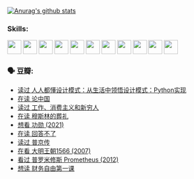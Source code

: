
[![Anurag's github stats](https://github-readme-stats.vercel.app/api?username=w940853815)](https://github.com/anuraghazra/github-readme-stats)

### Skills:

<code><img height="32" src="https://cdn.jsdelivr.net/npm/simple-icons@v5/icons/python.svg"></code>
<code><img height="32" src="https://cdn.jsdelivr.net/npm/simple-icons@v5/icons/javascript.svg"></code>
<code><img height="32" src="https://cdn.jsdelivr.net/npm/simple-icons@v5/icons/django.svg"></code>
<code><img height="32" src="https://cdn.jsdelivr.net/npm/simple-icons@v5/icons/flask.svg"></code>
<code><img height="32" src="https://cdn.jsdelivr.net/npm/simple-icons@v5/icons/vuetify.svg"></code>
<code><img height="32" src="https://cdn.jsdelivr.net/npm/simple-icons@v5/icons/git.svg"></code>
<code><img height="32" src="https://cdn.jsdelivr.net/npm/simple-icons@v5/icons/docker.svg"></code>
<code><img height="32" src="https://cdn.jsdelivr.net/npm/simple-icons@v5/icons/postgresql.svg"></code>
<code><img height="32" src="https://cdn.jsdelivr.net/npm/simple-icons@v5/icons/elasticsearch.svg"></code>
<code><img height="32" src="https://cdn.jsdelivr.net/npm/simple-icons@v5/icons/macos.svg"></code>
<code><img height="32" src="https://cdn.jsdelivr.net/npm/simple-icons@v5/icons/linux.svg"></code>

### 🗣 豆瓣:

<!-- DOUBAN-ACTIVITIES:START -->
- [读过 人人都懂设计模式：从生活中领悟设计模式：Python实现](https://www.douban.com/people/136069238/status/3806334005/?_i=48066550)
- [在读 论中国](https://www.douban.com/people/136069238/status/3805671678/?_i=48066550)
- [读过 工作、消费主义和新穷人](https://www.douban.com/people/136069238/status/3803834644/?_i=48066550)
- [在读 穆斯林的葬礼](https://www.douban.com/people/136069238/status/3802824932/?_i=48066550)
- [想看 功勋‎ (2021)](https://www.douban.com/people/136069238/status/3802127044/?_i=48066550)
- [在读 回答不了](https://www.douban.com/people/136069238/status/3802078489/?_i=48066550)
- [读过 普京传](https://www.douban.com/people/136069238/status/3802076688/?_i=48066550)
- [在看 大明王朝1566‎ (2007)](https://www.douban.com/people/136069238/status/3800275133/?_i=48066550)
- [看过 普罗米修斯 Prometheus‎ (2012)](https://www.douban.com/people/136069238/status/3795487470/?_i=48066550)
- [想读 财务自由第一课](https://www.douban.com/people/136069238/status/3794955007/?_i=48066550)
<!-- DOUBAN-ACTIVITIES:END -->
<!--
**w940853815/w940853815** is a ✨ _special_ ✨ repository because its `README.md` (this file) appears on your GitHub profile.

Here are some ideas to get you started:

- 🔭 I’m currently working on ...
- 🌱 I’m currently learning ...
- 👯 I’m looking to collaborate on ...
- 🤔 I’m looking for help with ...
- 💬 Ask me about ...
- 📫 How to reach me: ...
- 😄 Pronouns: ...
- ⚡ Fun fact: ...
-->
